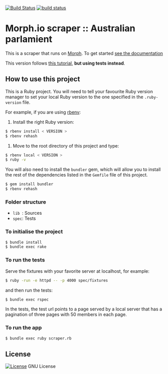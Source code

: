 [![Build Status](https://travis-ci.org/octopusinvitro/morphio-scraper-australian-parliament.svg?branch=master)](https://travis-ci.org/octopusinvitro/morphio-scraper-australian-parliament)
[![build status](https://gitlab.com/me-stevens/morphio-scraper-australian-parliament/badges/master/build.svg)](https://gitlab.com/me-stevens/morphio-scraper-australian-parliament/commits/master)


# Morph.io scraper :: Australian parlamient

This is a scraper that runs on [Morph](https://morph.io). To get started [see the documentation](https://morph.io/documentation)

This version follows [this tutorial](https://www.openaustraliafoundation.org.au/tag/ruby-web-scraping-tutorial-on-morph-io/), **but using tests instead**.


## How to use this project

This is a Ruby project.
You will need to tell your favourite Ruby version manager to set your local Ruby version to the one specified in the `.ruby-version` file.

For example, if you are using [rbenv](https://cbednarski.com/articles/installing-ruby/):

1. Install the right Ruby version:
```bash
$ rbenv install < VERSION >
$ rbenv rehash
```
1. Move to the root directory of this project and type:
```bash
$ rbenv local < VERSION >
$ ruby -v
```

You will also need to install the `bundler` gem, which will allow you to install the rest of the dependencies listed in the `Gemfile` file of this project.

```bash
$ gem install bundler
$ rbenv rehash
```


### Folder structure

* `lib `: Sources
* `spec`: Tests


### To initialise the project

```bash
$ bundle install
$ bundle exec rake
```


### To run the tests

Serve the fixtures with your favorite server at localhost, for example:

```bash
$ ruby -run -e httpd -- -p 4000 spec/fixtures
```

and then run the tests:

```bash
$ bundle exec rspec
```

In the tests, the test url points to a page served by a local server that has a pagination of three pages with 50 members in each page.


### To run the app


```bash
$ bundle exec ruby scraper.rb
```


## License

[![License](https://img.shields.io/badge/gnu-license-green.svg?style=flat)](https://opensource.org/licenses/GPL-2.0)
GNU License
